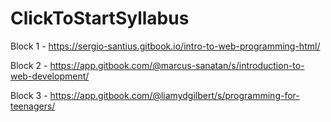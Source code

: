 # ClickToStartSyllabus

Block 1 - https://sergio-santius.gitbook.io/intro-to-web-programming-html/

Block 2 - https://app.gitbook.com/@marcus-sanatan/s/introduction-to-web-development/

Block 3 - https://app.gitbook.com/@liamydgilbert/s/programming-for-teenagers/
